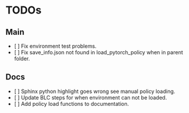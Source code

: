 # TODOs

## Main

*   \[ ] Fix environment test problems.
*   \[ ] Fix save\_info.json not found in load\_pytorch\_policy when in parent folder.

## Docs

*   \[ ] Sphinx python highlight goes wrong see manual policy loading.
*   \[ ] Update BLC steps for when environment can not be loaded.
*   \[ ] Add policy load functions to documentation.
